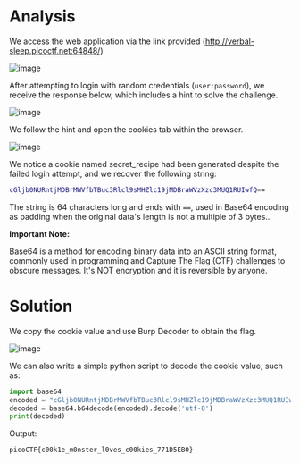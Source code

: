 # Analysis
We access the web application via the link provided (http://verbal-sleep.picoctf.net:64848/)

![image](https://github.com/user-attachments/assets/fec7464b-579c-4f62-96c6-7514b6032f43)

After attempting to login with random credentials (```user:password```), we receive the response below, which includes a hint to solve the challenge.

![image](https://github.com/user-attachments/assets/afa2d446-673d-4a3c-b433-391ead789a4c)

We follow the hint and open the cookies tab within the browser.

![image](https://github.com/user-attachments/assets/3f3e122a-e129-44ad-973b-ee2d5ba497b5)

We notice a cookie named secret_recipe had been generated despite the failed login attempt, and we recover the following string:
```bash
cGljb0NURntjMDBrMWVfbTBuc3Rlcl9sMHZlc19jMDBraWVzXzc3MUQ1RUIwfQ==
```
The string is 64 characters long and ends with ```==```, used in Base64 encoding as padding when the original data's length is not a multiple of 3 bytes..

**Important Note:**

Base64 is a method for encoding binary data into an ASCII string format, commonly used in programming and Capture The Flag (CTF) challenges to obscure messages. It's NOT encryption and it is reversible by anyone.
# Solution
We copy the cookie value and use Burp Decoder to obtain the flag.

![image](https://github.com/user-attachments/assets/6c9fedfa-d83e-4440-a9b1-4046ad8e006e)

We can also write a simple python script to decode the cookie value, such as:

```python
import base64
encoded = "cGljb0NURntjMDBrMWVfbTBuc3Rlcl9sMHZlc19jMDBraWVzXzc3MUQ1RUIwfQ=="
decoded = base64.b64decode(encoded).decode('utf-8')
print(decoded)
```
Output:

```picoCTF{c00k1e_m0nster_l0ves_c00kies_771D5EB0}```
